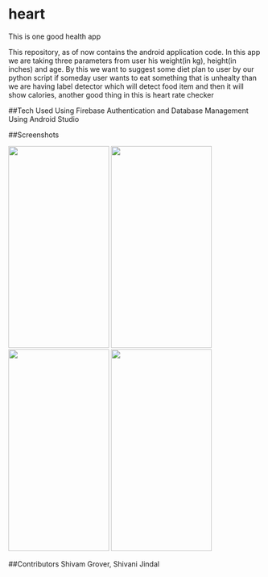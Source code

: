 # heart
 
This is one good health app

This repository, as of now contains the android application code. In this app we are taking three parameters from user his weight(in kg),
height(in inches) and age. By this we want to suggest some diet plan to user by our python script if someday user wants to eat something 
that is unhealty than we are having label detector which will detect food item and then it will show calories, another good thing in this
is heart rate checker

##Tech Used
Using Firebase Authentication and Database Management
Using Android Studio

##Screenshots


<img src="https://user-images.githubusercontent.com/33796163/56089176-cbe9e500-5eac-11e9-952f-f9ef6b69a180.jpeg" width=200px height=400px/>
<img src="https://user-images.githubusercontent.com/33796163/56089178-ce4c3f00-5eac-11e9-855d-6a891bcf3170.jpeg" width=200px height=400px/>
<img src="https://user-images.githubusercontent.com/33796163/56089182-d310f300-5eac-11e9-92f8-d1d86607fb54.jpeg" width=200px height=400px/>
<img src="https://user-images.githubusercontent.com/33796163/56089185-d5734d00-5eac-11e9-8296-edb3e90381b2.jpeg" width=200px height=400px/>

##Contributors
Shivam Grover, Shivani Jindal
